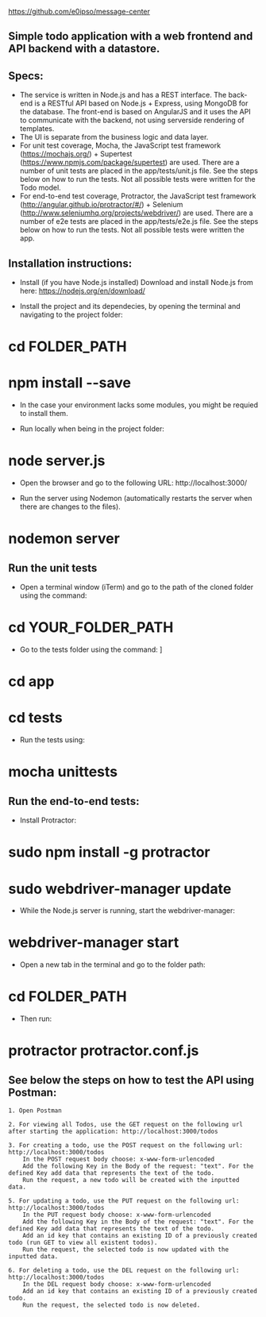 https://github.com/e0ipso/message-center

## Simple todo application with a web frontend and API backend with a datastore.

## Specs:
- The service is written in Node.js and has a REST interface. The back-end is a RESTful API based on Node.js + Express, using MongoDB for the database. The front-end is based on AngularJS and it uses the API to communicate with the backend, not using serverside rendering of templates.
- The UI is separate from the business logic and data layer.
- For unit test coverage, Mocha, the JavaScript test framework (https://mochajs.org/) + Supertest (https://www.npmjs.com/package/supertest) are used. There are a number of unit tests are placed in the app/tests/unit.js file. See the steps below on how to run the tests. Not all possible tests were written for the Todo model.
- For end-to-end test coverage, Protractor, the JavaScript test framework (http://angular.github.io/protractor/#/) + Selenium (http://www.seleniumhq.org/projects/webdriver/) are used. There are a number of e2e tests are placed in the app/tests/e2e.js file. See the steps below on how to run the tests. Not all possible tests were written the app.

## Installation instructions:

  - Install (if you have Node.js installed)
Download and install Node.js from here: https://nodejs.org/en/download/

  - Install the project and its dependecies, by opening the terminal and navigating to the project folder:
# cd FOLDER_PATH
# npm install --save
  - In the case your environment lacks some modules, you might be requied to install them.

  - Run locally when being in the project folder:
# node server.js
  - Open the browser and go to the following URL: http://localhost:3000/

  - Run the server using Nodemon (automatically restarts the server when there are changes to the files).
# nodemon server


## Run the unit tests
 - Open a terminal window (iTerm) and go to the path of the cloned folder using the command: 
# cd YOUR_FOLDER_PATH
 - Go to the tests folder using the command: ]
# cd app
# cd tests
 - Run the tests using:
# mocha unittests


## Run the end-to-end tests:
- Install Protractor:
# sudo npm install -g protractor
# sudo webdriver-manager update
- While the Node.js server is running, start the webdriver-manager:
# webdriver-manager start
- Open a new tab in the terminal and go to the folder path:
# cd FOLDER_PATH
- Then run:
# protractor protractor.conf.js


## See below the steps on how to test the API using Postman: 	
	1. Open Postman

	2. For viewing all Todos, use the GET request on the following url after starting the application: http://localhost:3000/todos

	3. For creating a todo, use the POST request on the following url: http://localhost:3000/todos
 	 	In the POST request body choose: x-www-form-urlencoded
 	 	Add the following Key in the Body of the request: "text". For the defined Key add data that represents the text of the todo.
 	 	Run the request, a new todo will be created with the inputted data.

	5. For updating a todo, use the PUT request on the following url: http://localhost:3000/todos
		In the PUT request body choose: x-www-form-urlencoded
 	 	Add the following Key in the Body of the request: "text". For the defined Key add data that represents the text of the todo.
 	 	Add an id key that contains an existing ID of a previously created todo (run GET to view all existent todos).
 	 	Run the request, the selected todo is now updated with the inputted data.

 	6. For deleting a todo, use the DEL request on the following url: http://localhost:3000/todos
 		In the DEL request body choose: x-www-form-urlencoded
 	 	Add an id key that contains an existing ID of a previously created todo.
 	 	Run the request, the selected todo is now deleted.
